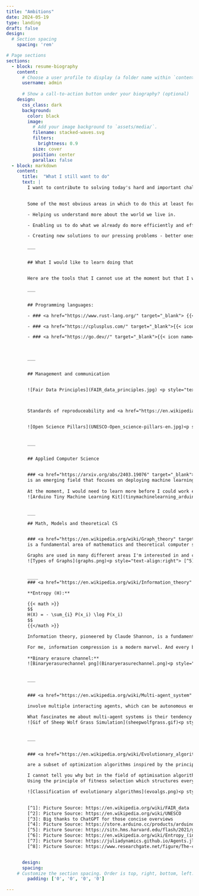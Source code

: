 ```yaml
---
title: "Ambitions"
date: 2024-05-19
type: landing
draft: false
design:
  # Section spacing
    spacing: 'rem'

# Page sections
sections:
  - block: resume-biography
    content:
      # Choose a user profile to display (a folder name within `content/authors/`)
      username: admin
      
      # Show a call-to-action button under your biography? (optional)
    design:
      css_class: dark
      background:
        color: black
        image:
          # Add your image background to `assets/media/`.
          filename: stacked-waves.svg
          filters:
            brightness: 0.9
          size: cover
          position: center
          parallax: false
  - block: markdown
    content:
      title:  "What I still want to do"
      text: |
        I want to contribute to solving today's hard and important challenges, preferably by writing good software in collaboration with others. 
        

        Some of the most obvious areas in which to do this at least for me are:

        - Helping us understand more about the world we live in.

        - Enabling us to do what we already do more efficiently and effectively by improving the solutions we already use.

        - Creating new solutions to our pressing problems - better ones if we already have them, or entirely new ones if we lack them.

        ___   


        ## What I would like to learn doing that


        Here are the tools that I cannot use at the moment but that I would like to familiarise myself with in order to better achieve my goals and learn what I want, ordered by area:

        ___


        ## Programming languages:

        - ### <a href="https://www.rust-lang.org/" target="_blank"> {{< icon name=\"devicon/rust\">}} Rust </a >

        - ### <a href="https://cplusplus.com/" target="_blank">{{< icon name=\"devicon/cplusplus\" >}} C++  </a >

        - ### <a href="https://go.dev//" target="_blank">{{< icon name=\"devicon/go-wordmark\" >}}  Go  </a >



        ___


        ## Management and communication


        ![Fair Data Principles](FAIR_data_principles.jpg) <p style="text-align:right"> [^1]</p>



        Standards of reproduceability and <a href="https://en.wikipedia.org/wiki/Open_science" target="_blank">  open science </a >, <a href="https://en.wikipedia.org/wiki/FAIR_data" target="_blank">  FAIR data </a > and  their correlates in commercial context. This includes, of course, practices for successful compliance with these standards such as <a href="https://makefiletutorial.com/" target="_blank">  .make-files</a >.


        ![Open Science Pillars](UNESCO-Open_science-pillars-en.jpg)<p style="text-align:right"> [^2]</p>

            
        ___


        ## Applied Computer Science


        ### <a href="https://arxiv.org/abs/2403.19076" target="_blank">  Tiny Machine Learning</a >
        is an emerging field that focuses on deploying machine learning models on resource-constrained edge devices, such as microcontrollers and sensors, commonly used in the Internet of Things (IoT). The basic premise of TinyML is to enable real-time, on-device inference with minimal power and memory consumption, thus bypassing the need for cloud connectivity and improving privacy and responsiveness. [^3] 
      
        At the moment, I would need to learn more before I could work efficiently in this area, not least a high-performance language (see above) as well as principles of embedded architectures and signal processing. I'm absolutely sure that this is a really productive direction to work in the field of AI and ML, even if not prestigious and impressive.
        ![Arduino Tiny Machine Learning Kit](tinymachinelearning_arduino.webp)<p style="text-align:right"> [^4]</p>


        ___

        ## Math, Models and theoretical CS


        ### <a href="https://en.wikipedia.org/wiki/Graph_theory" target="_blank">  Graph Theory</a >
        is a fundamental area of mathematics and theoretical computer science, studies structures called graphs, which consist of nodes (vertices) connected by edges. It provides a powerful framework for modelling relationships and interactions in complex systems. Fundamental concepts include paths, cycles, connectivity, and graph colouring. Key algorithms in graph theory include Dijkstra's algorithm for shortest paths, Kruskal's and Prim's algorithms for minimum spanning trees, and the Ford-Fulkerson algorithm for maximum flow problems. Graph theory is widely used to model real-world phenomena, such as social networks, where nodes represent individuals and edges represent relationships; transportation networks, where nodes are locations and edges are routes; and biological networks, where nodes can represent genes or proteins and edges represent interactions. These models help to optimise routes, understand social dynamics, and unravel biological processes.[^3]

        Graphs are used in many different areas I'm interested in and can even be combined with Deep Learning Models into Graph Neural Networks. I would like to learn more about them.
        ![Types of Graphs](graphs.png)<p style="text-align:right"> [^5]</p>


        ____
        ### <a href="https://en.wikipedia.org/wiki/Information_theory" target="_blank">  Information Theory</a >, <a href="https://en.wikipedia.org/wiki/Entropy_(information_theory" target="_blank">  Entropy</a >, <a href="https://en.wikipedia.org/wiki/Data_compression" target="_blank">  Compression</a >

        **Entropy (H):**

        {{< math >}}
        $$
        H(X) = - \sum_{i} P(x_i) \log P(x_i)
        $$
        {{</math >}}

        Information theory, pioneered by Claude Shannon, is a fundamental area of applied mathematics and theoretical computer science that focuses on quantifying information, encoding data, and transmitting messages efficiently. A central concept in information theory is entropy, which measures the uncertainty or randomness in a set of data and provides a limit to the best possible lossless compression. High entropy indicates more unpredictability and therefore more information content, while low entropy indicates redundancy. Compression algorithms, such as Huffman coding and Lempel-Ziv-Welch (LZW), leverage entropy to reduce the size of data without losing information. Practical applications of information theory and compression include data storage, efficient data transmission in telecommunications, image and audio compression formats such as JPEG and MP3, and error detection and correction in digital communication systems, ensuring reliable and efficient data exchange across different platforms and technologies.[^3]

        For me, information compression is a modern marvel. And every bit of Information Theory I learned to explain how it works has left me even more in awe than before. I feel really bad about not understanding how a computer works at a fundamental level and I want to change that. Information theory is one part of that knowledge. 
         
        **Binary erasure channel:** 
        ![Binaryerasurechannel png](Binaryerasurechannel.png)<p style="text-align:right"> [^6]</p>


        ___


        ### <a href="https://en.wikipedia.org/wiki/Multi-agent_system" target="_blank">  Multi-agent systems</a >

        involve multiple interacting agents, which can be autonomous entities such as robots, software programs, or individuals, each capable of independent decision-making and cooperation. Fundamental concepts in MAS include agent communication, coordination, negotiation, and distributed problem-solving. Agents in an MAS operate based on local knowledge and interactions, often leading to emergent behavior that solves complex problems more efficiently than a single agent could. Applications of MAS are diverse and include areas such as distributed artificial intelligence where they optimize logistics and supply chains, smart grid management for efficient energy distribution, and autonomous vehicle coordination for traffic management. In addition, MAS are used in the simulation and modeling of social systems, enabling better understanding and prediction of phenomena such as market dynamics, social behaviors, and ecological systems.[^3]

        What fascinates me about multi-agent systems is their tendency towards <a href="https://en.wikipedia.org/wiki/Self-organization" target="_blank">  Self-organization</a >, which I first encountered in the context of <a href="https://en.wikipedia.org/wiki/Emergence" target="_blank"> Emergence</a > in philosophy. The applications are widespread and seem to be more practical than theoretical. In my introduction to Julia class I worked on an agent-based transportation optimization problem using a graph space with <a href="https://juliadynamics.github.io/Agents.jl/stable/" target="_blank"> Agents.jl</a >. It fascinated me and is a fairly intuitive way of modeling very different real world phenomena. I would like to stress that societies at large and thus also political science and economics can be modeled this way.     
        ![Gif of Sheep Wolf Grass Simulation](sheepwolfgrass.gif)<p style="text-align:right"> [^7]</p>


        ___


        ### <a href="https://en.wikipedia.org/wiki/Evolutionary_algorithm" target="_blank"> Evolutionary Algorithms (EAs) </a>

        are a subset of optimization algorithms inspired by the principles of natural selection and genetics. These algorithms utilize a population of potential solutions, which evolve over iterations to find optimal or near-optimal solutions to complex problems. Key concepts in EAs include selection, crossover (recombination), mutation, and fitness evaluation. Selection chooses the best-performing individuals, crossover combines pairs of individuals to produce offspring, mutation introduces random changes, and fitness evaluation measures how well solutions meet the desired objectives. The applications of evolutionary algorithms are vast and include optimizing engineering designs, training neural networks, solving combinatorial problems such as the traveling salesman problem, and evolving strategies in game theory. They are particularly useful in scenarios where the search space is large, complex, and poorly understood, providing robust and adaptive solutions in fields such as bioinformatics, finance, logistics, and artificial intelligence.[^3]

        I cannot tell you why but in the field of optimisation algorithms evolutionary algorithms simply have a special place in my heart that I cannot even explain to myself. 
        Using the principle of fitness selection which structures every biological system we know, just feels beautiful and elegant to me. I think I understand the basic principles but there is surely so much more. 

        ![Classification of evolutionary algorithms](evoalgs.png)<p style="text-align:right"> [^8]</p>

        
        [^1]: Picture Source: https://en.wikipedia.org/wiki/FAIR_data
        [^2]: Picture Source: https://en.wikipedia.org/wiki/UNESCO
        [^3]: Big thanks to ChatGPT for those concise overviews
        [^4]: Picture Source: https://store.arduino.cc/products/arduino-tiny-machine-learning-kit 
        [^5]: Picture Source: https://sitn.hms.harvard.edu/flash/2021/graph-theory-101/
        [^6]: Picture Source: https://en.wikipedia.org/wiki/Entropy_(information_theory)
        [^7]: Picture Source: https://juliadynamics.github.io/Agents.jl/stable/examples/predator_prey/
        [^8]: Picture Source: https://www.researchgate.net/figure/The-classification-of-evolutionary-algorithms_fig1_324994158


      design:
      spacing:
    # Customize the section spacing. Order is top, right, bottom, left.
        padding: ['0', '0', '0', '0']

---
```

